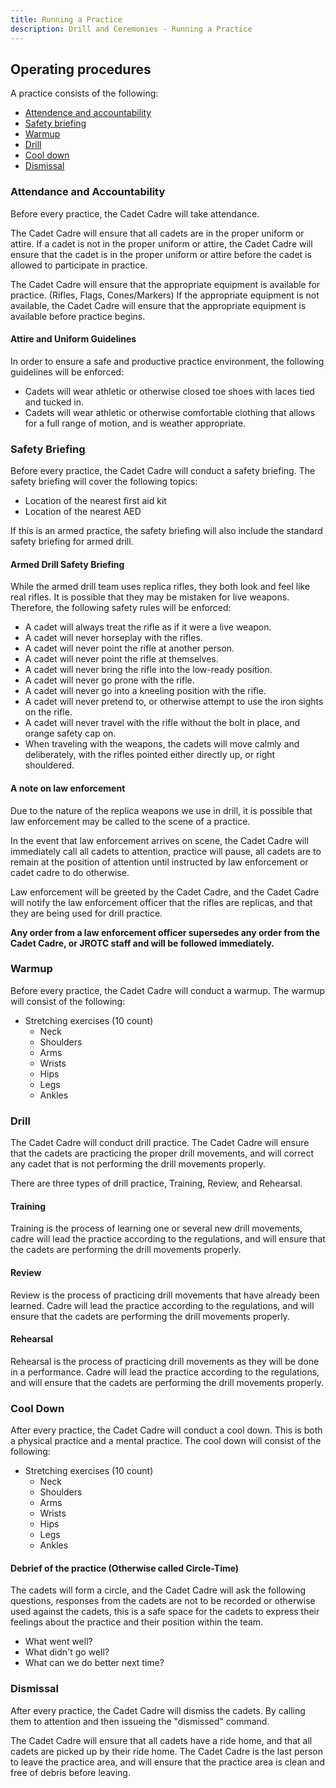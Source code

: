 ```yaml
---
title: Running a Practice
description: Drill and Ceremonies - Running a Practice
---
```


## Operating procedures

A practice consists of the following:

- [Attendence and accountability](#attendance-and-accountability)
- [Safety briefing](#safety-briefing)
- [Warmup](#warmup)
- [Drill](#drill)
- [Cool down](#cool-down)
- [Dismissal](#dismissal)

### Attendance and Accountability

Before every practice, the Cadet Cadre will take attendance.

The Cadet Cadre will ensure that all cadets are in the proper uniform or attire. If a cadet is not in the proper uniform or attire, the Cadet Cadre will ensure that the cadet is in the proper uniform or attire before the cadet is allowed to participate in practice.

The Cadet Cadre will ensure that the appropriate equipment is available for practice. (Rifles, Flags, Cones/Markers) If the appropriate equipment is not available, the Cadet Cadre will ensure that the appropriate equipment is available before practice begins.

#### Attire and Uniform Guidelines

In order to ensure a safe and productive practice environment, the following guidelines will be enforced:

- Cadets will wear athletic or otherwise closed toe shoes with laces tied and tucked in.
- Cadets will wear athletic or otherwise comfortable clothing that allows for a full range of motion, and is weather appropriate.

### Safety Briefing

Before every practice, the Cadet Cadre will conduct a safety briefing. The safety briefing will cover the following topics:

- Location of the nearest first aid kit
- Location of the nearest AED

If this is an armed practice, the safety briefing will also include the standard safety briefing for armed drill.

#### Armed Drill Safety Briefing

While the armed drill team uses replica rifles, they both look and feel like real rifles. It is possible that they may be mistaken for live weapons. Therefore, the following safety rules will be enforced:

- A cadet will always treat the rifle as if it were a live weapon.
- A cadet will never horseplay with the rifles.
- A cadet will never point the rifle at another person.
- A cadet will never point the rifle at themselves.
- A cadet will never bring the rifle into the low-ready position.
- A cadet will never go prone with the rifle.
- A cadet will never go into a kneeling position with the rifle.
- A cadet will never pretend to, or otherwise attempt to use the iron sights on the rifle.
- A cadet will never travel with the rifle without the bolt in place, and orange safety cap on.
- When traveling with the weapons, the cadets will move calmly and deliberately, with the rifles pointed either directly up, or right shouldered.

#### A note on law enforcement

Due to the nature of the replica weapons we use in drill, it is possible that law enforcement may be called to the scene of a practice.

In the event that law enforcement arrives on scene, the Cadet Cadre will immediately call all cadets to attention, practice will pause, all cadets are to remain at the position of attention until instructed by law enforcement or cadet cadre to do otherwise.

Law enforcement will be greeted by the Cadet Cadre, and the Cadet Cadre will notify the law enforcement officer that the rifles are replicas, and that they are being used for drill practice.

**Any order from a law enforcement officer supersedes any order from the Cadet Cadre, or JROTC staff and will be followed immediately.**

### Warmup

Before every practice, the Cadet Cadre will conduct a warmup. The warmup will consist of the following:

- Stretching exercises (10 count)
  - Neck
  - Shoulders
  - Arms
  - Wrists
  - Hips
  - Legs
  - Ankles

### Drill

The Cadet Cadre will conduct drill practice. The Cadet Cadre will ensure that the cadets are practicing the proper drill movements, and will correct any cadet that is not performing the drill movements properly.

There are three types of drill practice, Training, Review, and Rehearsal.

#### Training

Training is the process of learning one or several new drill movements, cadre will lead the practice according to the regulations, and will ensure that the cadets are performing the drill movements properly.

#### Review

Review is the process of practicing drill movements that have already been learned. Cadre will lead the practice according to the regulations, and will ensure that the cadets are performing the drill movements properly.

#### Rehearsal

Rehearsal is the process of practicing drill movements as they will be done in a performance. Cadre will lead the practice according to the regulations, and will ensure that the cadets are performing the drill movements properly.

### Cool Down

After every practice, the Cadet Cadre will conduct a cool down. This is both a physical practice and a mental practice. The cool down will consist of the following:

- Stretching exercises (10 count)
  - Neck
  - Shoulders
  - Arms
  - Wrists
  - Hips
  - Legs
  - Ankles

#### Debrief of the practice (Otherwise called Circle-Time)

The cadets will form a circle, and the Cadet Cadre will ask the following questions, responses from the cadets are not to be recorded or otherwise used against the cadets, this is a safe space for the cadets to express their feelings about the practice and their position within the team.

- What went well?
- What didn't go well?
- What can we do better next time?

### Dismissal

After every practice, the Cadet Cadre will dismiss the cadets. By calling them to attention and then issueing the "dismissed" command.

The Cadet Cadre will ensure that all cadets have a ride home, and that all cadets are picked up by their ride home. The Cadet Cadre is the last person to leave the practice area, and will ensure that the practice area is clean and free of debris before leaving.
